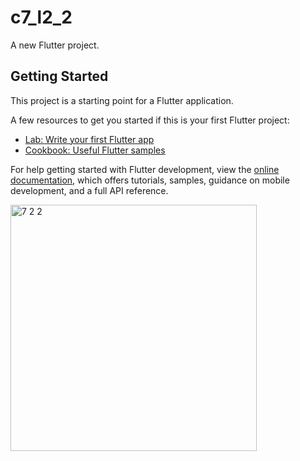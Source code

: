 # c7_l2_2

A new Flutter project.

## Getting Started

This project is a starting point for a Flutter application.

A few resources to get you started if this is your first Flutter project:

- [Lab: Write your first Flutter app](https://docs.flutter.dev/get-started/codelab)
- [Cookbook: Useful Flutter samples](https://docs.flutter.dev/cookbook)

For help getting started with Flutter development, view the
[online documentation](https://docs.flutter.dev/), which offers tutorials,
samples, guidance on mobile development, and a full API reference.

<img width="394" alt="7 2 2" src="https://user-images.githubusercontent.com/114164076/218636705-957793ae-8e6c-422e-9f6c-c36f9f3c6a0a.png">
